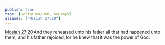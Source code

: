 ```yaml
---
publish: true
tags: [Scripture/BoM, noGraph]
aliases: ["Mosiah 27:20"]
---
```

[Mosiah 27:20](https://churchofjesuschrist.org/study/scriptures/bofm/mosiah/27?lang=eng&id=p20#p20) And they rehearsed unto his father all that had happened unto them; and his father rejoiced, for he knew that it was the power of God.
